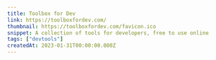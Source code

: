 ```yaml
---
title: Toolbox for Dev
link: https://toolboxfordev.com/
thumbnail: https://toolboxfordev.com/favicon.ico
snippet: A collection of tools for developers, free to use online
tags: ["devtools"]
createdAt: 2023-01-31T00:00:00.000Z
---
```

